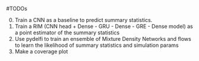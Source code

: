 #TODOs

0. Train a CNN as a baseline to predict summary statistics.
1. Train a RIM (CNN head + Dense - GRU - Dense - GRE - Dense model) as a point estimator of the summary statistics
2. Use pydelfi to train an ensemble of Mixture Density Networks and flows to learn the likelihood of summary statistics and simulation params
3. Make a coverage plot
